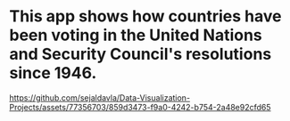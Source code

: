 # This app shows how countries have been voting in the United Nations and Security Council's resolutions since 1946.



https://github.com/sejaldavla/Data-Visualization-Projects/assets/77356703/859d3473-f9a0-4242-b754-2a48e92cfd65


